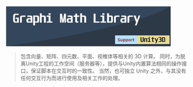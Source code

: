 ![](Documentation/images/label.png)

 
> 包含向量、矩阵、四元数、平面、视椎体等相关的 3D 计算。 同时，为脱离Unity工程的工作空间（服务器等），提供与Unity内置算法相同的操作接口，保证脚本在交互时的一致性。 当然，也可独立 Unity 之外，与其没有任何交互行为而进行使用及相关工作的处理。